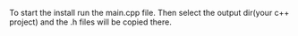 To start the install run the main.cpp file. Then select the output dir(your c++ project) and the .h files will be copied there.
